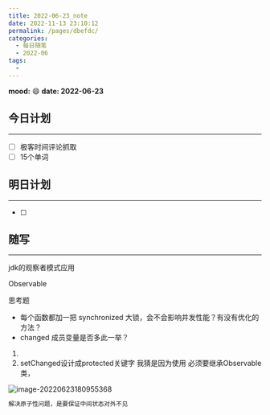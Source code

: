 ```yaml
---
title: 2022-06-23_note
date: 2022-11-13 23:10:12
permalink: /pages/dbefdc/
categories:
  - 每日随笔
  - 2022-06
tags:
  - 
---
```

**mood:** :smile:  									**date: 2022-06-23**  
## 今日计划  
------
- [ ]  极客时间评论抓取
- [ ]  15个单词
## 明日计划  
------
- [ ]  
## 随写 
------

jdk的观察者模式应用

Observable



思考题

- 每个函数都加一把 synchronized 大锁，会不会影响并发性能？有没有优化的方法？
- changed 成员变量是否多此一举？

1. 
2. setChanged设计成protected关键字 我猜是因为使用 必须要继承Observable类，





![image-20220623180955368](D:%5Cproject%5Cvscode%5Cblog%5Cblogs%5C%E6%AF%8F%E6%97%A5%E9%9A%8F%E7%AC%94%5C2022-06-23_note.assets%5Cimage-20220623180955368.png)

```java
解决原子性问题，是要保证中间状态对外不见
```